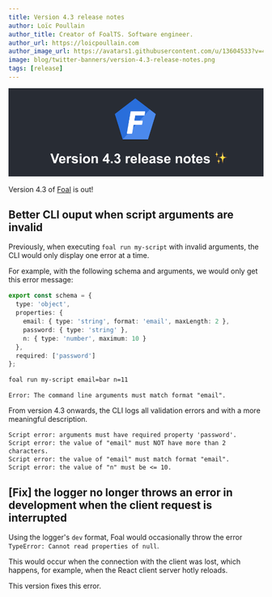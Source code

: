 ```yaml
---
title: Version 4.3 release notes
author: Loïc Poullain
author_title: Creator of FoalTS. Software engineer.
author_url: https://loicpoullain.com
author_image_url: https://avatars1.githubusercontent.com/u/13604533?v=4
image: blog/twitter-banners/version-4.3-release-notes.png
tags: [release]
---
```


![Banner](./assets/version-4.3-is-here/banner.png)

Version 4.3 of [Foal](https://foalts.org/) is out!

<!--truncate-->

## Better CLI ouput when script arguments are invalid

Previously, when executing `foal run my-script` with invalid arguments, the CLI would only display one error at a time.

For example, with the following schema and arguments, we would only get this error message:

```typescript
export const schema = {
  type: 'object', 
  properties: {
    email: { type: 'string', format: 'email', maxLength: 2 },
    password: { type: 'string' },
    n: { type: 'number', maximum: 10 }
  },
  required: ['password']
};
```

```bash
foal run my-script email=bar n=11
```

```
Error: The command line arguments must match format "email".
```

From version 4.3 onwards, the CLI logs all validation errors and with a more meaningful description.

```
Script error: arguments must have required property 'password'.
Script error: the value of "email" must NOT have more than 2 characters.
Script error: the value of "email" must match format "email".
Script error: the value of "n" must be <= 10.
```

## [Fix] the logger no longer throws an error in development when the client request is interrupted

Using the logger's `dev` format, Foal would occasionally throw the error `TypeError: Cannot read properties of null`.

This would occur when the connection with the client was lost, which happens, for example, when the React client server hotly reloads.

This version fixes this error.